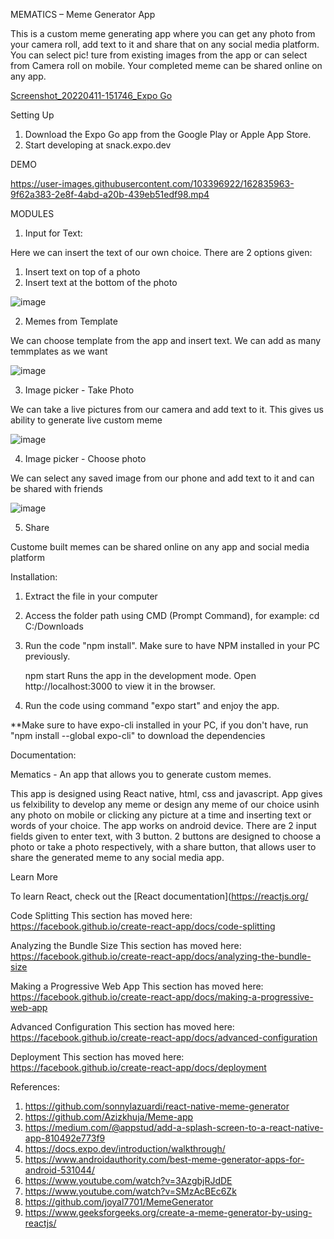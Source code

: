MEMATICS – Meme Generator App

This is a custom meme generating app where you can get any photo from your camera roll, add text to it and share that on any social media platform. You can select pic!
ture from existing images from the app or can select from Camera roll on mobile. Your completed meme can be shared online on any app.

[Screenshot_20220411-151746_Expo Go](https://user-images.githubusercontent.com/103396922/162835175-911d5b8f-84bd-4d1a-8b87-54de14ba60ba.jpg)

Setting Up

1.	Download the Expo Go app from the Google Play or Apple App Store.
2.	Start developing at snack.expo.dev

DEMO

https://user-images.githubusercontent.com/103396922/162835963-9f62a383-2e8f-4abd-a20b-439eb51edf98.mp4



MODULES

1. Input for Text:

Here we can insert the text of our own choice. There are 2 options given: 

1. Insert text on top of a photo
2. Insert text at the bottom of the photo


![image](https://user-images.githubusercontent.com/103396922/162678261-d9499e27-0768-476f-b63a-0278d27ce5b6.png)


2. Memes from Template

We can choose template from the app and insert text. We can add as many temmplates as we want

![image](https://user-images.githubusercontent.com/103396922/162678471-dc02e2aa-72f4-4d91-a0ff-761d862fcdca.png)


3. Image picker - Take Photo

We can take a live pictures from our camera and add text to it. This gives us ability to generate live custom meme

![image](https://user-images.githubusercontent.com/103396922/162678968-420862ae-df4f-4da4-83d4-a48282ac3314.png)


4. Image picker - Choose photo

We can select any saved image from our phone and add text to it and can be shared with friends

![image](https://user-images.githubusercontent.com/103396922/162679075-7bc9ff12-4a50-440a-8352-7f1048e26ba5.png)

5. Share

Custome built memes can be shared online on any app and social media platform



Installation:

1. Extract the file in your computer

2. Access the folder path using CMD (Prompt Command), for example: cd C:/Downloads

3. Run the code "npm install". Make sure to have NPM installed in your PC previously.

   npm start
   Runs the app in the development mode.
   Open http://localhost:3000 to view it in the browser.
   
4. Run the code using command "expo start" and enjoy the app.

**Make sure to have expo-cli installed in your PC, if you don't have, run "npm install --global expo-cli" to download the dependencies


Documentation:

Mematics - An app that allows you to generate custom memes.

This app is designed using React native, html, css and javascript. App gives us felxibility to develop any meme or design any meme of our choice usinh any photo on mobile or clicking any picture at a time and inserting text or words of your choice. The app works on android device. There are 2 input fields given to enter text, with 3 button. 2 buttons are designed to choose a photo or take a photo respectively, with a share button, that allows user to share the generated meme to any social media app.

Learn More

To learn React, check out the [React documentation](https://reactjs.org/


Code Splitting
This section has moved here: https://facebook.github.io/create-react-app/docs/code-splitting

Analyzing the Bundle Size
This section has moved here: https://facebook.github.io/create-react-app/docs/analyzing-the-bundle-size

Making a Progressive Web App
This section has moved here: https://facebook.github.io/create-react-app/docs/making-a-progressive-web-app

Advanced Configuration
This section has moved here: https://facebook.github.io/create-react-app/docs/advanced-configuration

Deployment
This section has moved here: https://facebook.github.io/create-react-app/docs/deployment

References:

1. https://github.com/sonnylazuardi/react-native-meme-generator
2. https://github.com/Azizkhuja/Meme-app
3. https://medium.com/@appstud/add-a-splash-screen-to-a-react-native-app-810492e773f9
4. https://docs.expo.dev/introduction/walkthrough/
5. https://www.androidauthority.com/best-meme-generator-apps-for-android-531044/
6. https://www.youtube.com/watch?v=3AzgbjRJdDE
7. https://www.youtube.com/watch?v=SMzAcBEc6Zk
8. https://github.com/joyal7701/MemeGenerator
9. https://www.geeksforgeeks.org/create-a-meme-generator-by-using-reactjs/
